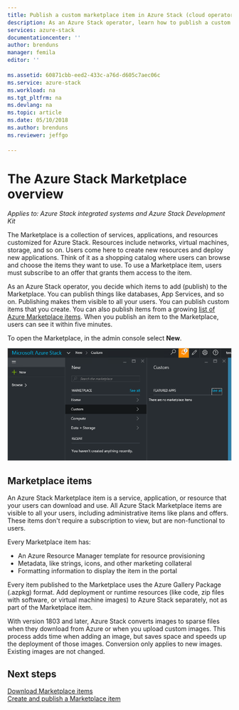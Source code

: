 ```yaml
---
title: Publish a custom marketplace item in Azure Stack (cloud operator) | Microsoft Docs
description: As an Azure Stack operator, learn how to publish a custom marketplace item in Azure Stack.
services: azure-stack
documentationcenter: ''
author: brenduns
manager: femila
editor: ''

ms.assetid: 60871cbb-eed2-433c-a76d-d605c7aec06c
ms.service: azure-stack
ms.workload: na
ms.tgt_pltfrm: na
ms.devlang: na
ms.topic: article
ms.date: 05/10/2018
ms.author: brenduns
ms.reviewer: jeffgo

---
```

# The Azure Stack Marketplace overview

*Applies to: Azure Stack integrated systems and Azure Stack Development Kit*

The Marketplace is a collection of services, applications, and resources customized for Azure Stack. Resources include networks, virtual machines, storage, and so on. Users come here to create new resources and deploy new applications. Think of it as a shopping catalog where users can browse and choose the items they want to use. To use a Marketplace item, users must subscribe to an offer that grants them access to the item.

As an Azure Stack operator, you decide which items to add (publish) to the Marketplace. You can publish things like databases, App Services, and so on. Publishing makes them visible to all your users. You can publish custom items that you create. You can also publish items from a growing [list of Azure Marketplace items](azure-stack-marketplace-azure-items.md). When you publish an item to the Marketplace, users can see it within five minutes.

To open the Marketplace, in the admin console select **New**.

![](media/azure-stack-publish-custom-marketplace-item/image1.png)

## Marketplace items
An Azure Stack Marketplace item is a service, application, or resource that your users can download and use. All Azure Stack Marketplace items are visible to all your users, including administrative items like plans and offers. These items don't require a subscription to view, but are non-functional to users.

Every Marketplace item has:

* An Azure Resource Manager template for resource provisioning
* Metadata, like strings, icons, and other marketing collateral
* Formatting information to display the item in the portal

Every item published to the Marketplace uses the Azure Gallery Package (.azpkg) format. Add deployment or runtime resources (like code, zip files with software, or virtual machine images) to Azure Stack separately, not as part of the Marketplace item. 

With version 1803 and later, Azure Stack converts images to sparse files when they download from Azure or when you upload custom images. This process adds time when adding an image, but saves space and speeds up the deployment of those images. Conversion only applies to new images.  Existing images are not changed. 

## Next steps
[Download Marketplace items](azure-stack-download-azuer-marketplce-item.md)  
[Create and publish a Marketplace item](azure-stack-create-and-publish-marketplace-item.md)

